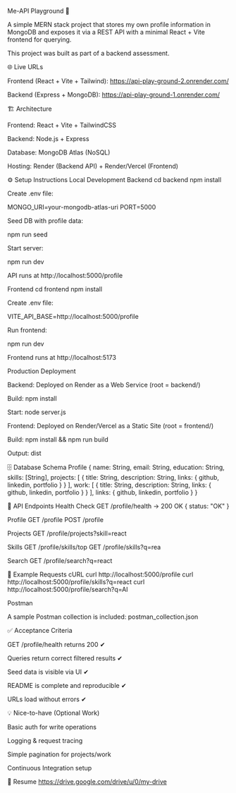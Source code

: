 Me-API Playground 🚀

A simple MERN stack project that stores my own profile information in MongoDB and exposes it via a REST API with a minimal React + Vite frontend for querying.

This project was built as part of a backend assessment.

🌐 Live URLs

Frontend (React + Vite + Tailwind): https://api-play-ground-2.onrender.com/

Backend (Express + MongoDB): https://api-play-ground-1.onrender.com/

🏗 Architecture

Frontend: React + Vite + TailwindCSS

Backend: Node.js + Express

Database: MongoDB Atlas (NoSQL)

Hosting: Render (Backend API) + Render/Vercel (Frontend)

⚙️ Setup Instructions
Local Development
Backend
cd backend
npm install


Create .env file:

MONGO_URI=your-mongodb-atlas-uri
PORT=5000


Seed DB with profile data:

npm run seed


Start server:

npm run dev


API runs at http://localhost:5000/profile

Frontend
cd frontend
npm install


Create .env file:

VITE_API_BASE=http://localhost:5000/profile


Run frontend:

npm run dev


Frontend runs at http://localhost:5173

Production Deployment

Backend: Deployed on Render as a Web Service (root = backend/)

Build: npm install

Start: node server.js

Frontend: Deployed on Render/Vercel as a Static Site (root = frontend/)

Build: npm install && npm run build

Output: dist

🗄 Database Schema
Profile
{
  name: String,
  email: String,
  education: String,
  skills: [String],
  projects: [
    { title: String, description: String, links: { github, linkedin, portfolio } }
  ],
  work: [
    { title: String, description: String, links: { github, linkedin, portfolio } }
  ],
  links: { github, linkedin, portfolio }
}

📡 API Endpoints
Health Check
GET /profile/health
→ 200 OK { status: "OK" }

Profile
GET /profile
POST /profile

Projects
GET /profile/projects?skill=react

Skills
GET /profile/skills/top
GET /profile/skills?q=rea

Search
GET /profile/search?q=react

📑 Example Requests
cURL
curl http://localhost:5000/profile
curl http://localhost:5000/profile/skills?q=react
curl http://localhost:5000/profile/search?q=AI

Postman

A sample Postman collection is included:
postman_collection.json

✅ Acceptance Criteria

GET /profile/health returns 200 ✔

Queries return correct filtered results ✔

Seed data is visible via UI ✔

README is complete and reproducible ✔

URLs load without errors ✔

💡 Nice-to-have (Optional Work)

Basic auth for write operations

Logging & request tracing

Simple pagination for projects/work

Continuous Integration setup

📄 Resume https://drive.google.com/drive/u/0/my-drive
